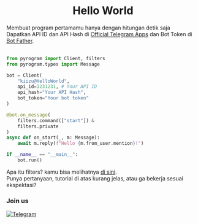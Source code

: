 <h1 align="center">Hello World</h1>
Membuat program pertamamu hanya dengan hitungan detik saja<br>Dapatkan API ID dan API Hash di <a href="https://my.telegram.org/apps">Official Telegram Apps</a> dan Bot Token di <a href="https://t.me/botfather">Bot Father</a>.
<br>
<br>

```python
from pyrogram import Client, filters
from pyrogram.types import Message

bot = Client(
    "kiizu@HelloWorld",
    api_id=1231231, # Your API ID
    api_hash="Your API Hash",
    bot_token="Your bot token"
)

@bot.on_message(
	filters.command(["start"]) &
	filters.private
)
async def on_start(_, m: Message):
	await m.reply(f"Hello {m.from_user.mention}!")

if __name__ == "__main__":
    bot.run()
```

Apa itu filters? kamu bisa melihatnya [di sini](FILTERS.md).<br>
Punya pertanyaan, tutorial di atas kurang jelas, atau ga bekerja sesuai ekspektasi?

### Join us
<a href="https://t.me/Hello_World_OC" target="_blank">
        <img src="https://img.shields.io/badge/Telegram-3f5ed8.svg?&?style=social&logo=telegram&color=blue" alt="Telegram"/>
</a>